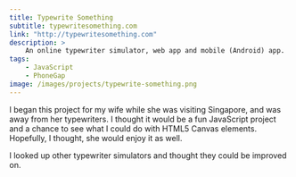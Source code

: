 ```yaml
---
title: Typewrite Something
subtitle: typewritesomething.com
link: "http://typewritesomething.com"
description: >
    An online typewriter simulator, web app and mobile (Android) app.
tags:
    - JavaScript
    - PhoneGap
image: /images/projects/typewrite-something.png
---
```


I began this project for my wife while she was visiting Singapore, and was away from her typewriters.  I thought it would be a fun JavaScript project and a chance to see what I could do with HTML5 Canvas elements.  Hopefully, I thought, she would enjoy it as well.

I looked up other typewriter simulators and thought they could be improved on.  